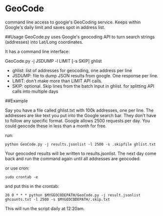 GeoCode
=======

command line access to google's GeoCoding service. Keeps within Google's daily limit and saves spot in address list.

##Usage
GeoCode.py uses Google's geocoding API to turn search strings (addresses) into Lat/Long coordinates.

It has a command line interface:

GeoCode.py -j JSDUMP -l LIMIT [-s SKIP] ghlist
- ghlist: list of addresses for geocoding, one address per line
- JSDUMP: file to dump JSON results from google. One response per line.
- LIMIT: don't make more than LIMIT API calls.
- SKIP: optional. Skip lines from the batch input in ghlist. for splitting API calls into multiple days

##Example

Say you have a file called ghlist.txt with 100k addresses, one per line. The addresses are like text you put into the Google search bar. They don't have to follow any specific format. Google allows 2500 requests per day. You could geocode these in less than a month for free.

run:

    python GeoCode.py -j results.jsonlist -l 2500 -s .skipfile ghlist.txt

Your geocoded results will be written to results.jsonlist. The next day come back and run the command again until all addresses are geocoded.

or use cron:

    sudo crontab -e

and put this in the crontab:

    20 0 * * * python $MYGEOCODEPATH/GeoCode.py -j result.jsonlist ghcounts.txt -l 2500 -s $MYGEOCODEPATH/.skip.txt

This will run the script daily at 12:20am.

